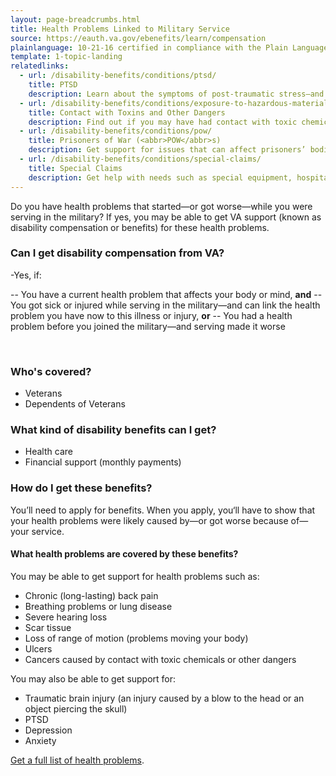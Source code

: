```yaml
---
layout: page-breadcrumbs.html
title: Health Problems Linked to Military Service
source: https://eauth.va.gov/ebenefits/learn/compensation
plainlanguage: 10-21-16 certified in compliance with the Plain Language Act
template: 1-topic-landing
relatedlinks:
  - url: /disability-benefits/conditions/ptsd/
    title: PTSD
    description: Learn about the symptoms of post-traumatic stress—and how to get help.
  - url: /disability-benefits/conditions/exposure-to-hazardous-materials/
    title: Contact with Toxins and Other Dangers
    description: Find out if you may have had contact with toxic chemicals or other dangers (like Agent Orange or radiation)—and what to do if you have. 
  - url: /disability-benefits/conditions/pow/
    title: Prisoners of War (<abbr>POW</abbr>s)
    description: Get support for issues that can affect prisoners’ bodies and minds.
  - url: /disability-benefits/conditions/special-claims/
    title: Special Claims
    description: Get help with needs such as special equipment, hospital or rehab care, dental care, being unable to work, and more.
---
```



Do you have health problems that started—or got worse—while you were serving in the military? If yes, you may be able to get VA support (known as disability compensation or benefits) for these health problems.

<div class="call-out" markdown="0">

### Can I get disability compensation from VA?

-Yes, if:

 -- You have a current health problem that affects your body or mind, **and**
 -- You got sick or injured while serving in the military—and can link the health problem you have now to this illness or injury, **or**
 -- You had a health problem before you joined the military—and serving made it worse

<br>

### Who's covered?

- Veterans
- Dependents of Veterans

</div>

### What kind of disability benefits can I get?

-	Health care
-	Financial support (monthly payments)

### How do I get these benefits?

You’ll need to apply for benefits. When you apply, you‘ll have to show that your health problems were likely caused by—or got worse because of—your service.

#### What health problems are covered by these benefits?

You may be able to get support for health problems such as:

- Chronic (long-lasting) back pain
- Breathing problems or lung disease
- Severe hearing loss
- Scar tissue
- Loss of range of motion (problems moving your body)
- Ulcers
- Cancers caused by contact with toxic chemicals or other dangers

You may also be able to get support for:

- Traumatic brain injury (an injury caused by a blow to the head or an object piercing the skull)
- PTSD
- Depression
- Anxiety


[Get a full list of health problems](http://www.benefits.va.gov/warms/bookc.asp).
